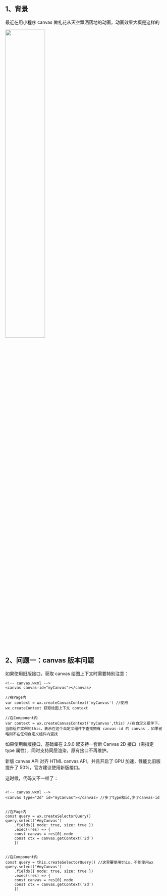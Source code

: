 ## 1、背景

最近在用小程序 canvas 做礼花从天空飘洒落地的动画，动画效果大概是这样的

<img src="https://user-images.githubusercontent.com/9975520/123826304-3bcfd300-d932-11eb-88e6-d5927f035275.png" width = "50%" height = "50%" align=center />

## 2、问题一：canvas 版本问题

如果使用旧版接口，获取 canvas 绘图上下文时需要特别注意：

```
<!-- canvas.wxml -->
<canvas canvas-id="myCanvas"></canvas>

//在Page内
var context = wx.createCanvasContext('myCanvas') //使用 wx.createContext 获取绘图上下文 context

//在Component内
var context = wx.createCanvasContext('myCanvas',this) //在自定义组件下，当前组件实例的this，表示在这个自定义组件下查找拥有 canvas-id 的 canvas ，如果省略则不在任何自定义组件内查找
```

如果使用新版接口，基础库在 2.9.0 起支持一套新 Canvas 2D 接口（需指定 type 属性），同时支持同层渲染，原有接口不再维护。

新版 canvas API 对齐 HTML canvas API，并且开启了 GPU 加速，性能比旧版提升了 50%，官方建议使用新版接口。

这时候，代码又不一样了：

```

<!-- canvas.wxml -->
<canvas type="2d" id="myCanvas"></canvas> //多了type和id,少了canvas-id


//在Page内
const query = wx.createSelectorQuery()
query.select('#myCanvas')
    .fields({ node: true, size: true })
    .exec((res) => {
    const canvas = res[0].node
    const ctx = canvas.getContext('2d')
    })


//在Component内
const query = this.createSelectorQuery() //这里要使用this，不能使用wx
query.select('#myCanvas')
    .fields({ node: true, size: true })
    .exec((res) => {
    const canvas = res[0].node
    const ctx = canvas.getContext('2d')
    })

```
